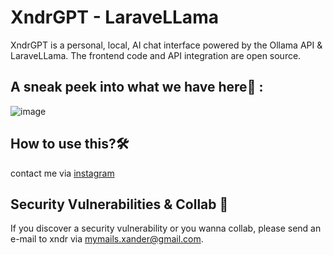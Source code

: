 # XndrGPT - LaraveLLama
XndrGPT is a personal, local, AI chat interface powered by the Ollama API & LaraveLLama. The frontend code and API integration are open source.

## A sneak peek into what we have here🙈 :
![image](https://github.com/xndrgit/xndr-XndrGPT-byLaraveLLama/assets/115892862/a3b3dbb7-e2cb-42e0-90e0-f86150b7d835)

## How to use this?🛠
contact me via <a href="https://www.instagram.com/xndr.ig/"> instagram </a>

## Security Vulnerabilities & Collab 💌
If you discover a security vulnerability or you wanna collab, please send an e-mail to xndr via [mymails.xander@gmail.com](mailto:mymails.xander@gmail.com).

